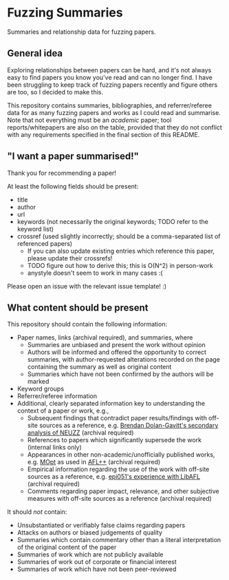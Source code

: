 # Fuzzing Summaries

Summaries and relationship data for fuzzing papers.

## General idea

Exploring relationships between papers can be hard, and it's not always easy to
find papers you know you've read and can no longer find. I have been struggling
to keep track of fuzzing papers recently and figure others are too, so I decided
to make this.

This repository contains summaries, bibliographies, and referrer/referee data
for as many fuzzing papers and works as I could read and summarise. Note that
not everything must be an _academic_ paper; tool reports/whitepapers are also
on the table, provided that they do not conflict with any requirements specified
in the final section of this README.

## "I want a paper summarised!"

Thank you for recommending a paper!

At least the following fields should be present:
- title
- author
- url
- keywords (not necessarily the original keywords; TODO refer to the keyword list)
- crossref (used slightly incorrectly; should be a comma-separated list of referenced papers)
  - If you can also update existing entries which reference this paper,
  please update their crossrefs!
  - TODO figure out how to derive this; this is O(N^2) in person-work
  - anystyle doesn't seem to work in many cases :(


Please open an issue with the relevant issue template! :)

## What content should be present

This repository should contain the following information:
 - Paper names, links (archival required), and summaries, where
   - Summaries are unbiased and present the work without opinion
   - Authors will be informed and offered the opportunity to correct summaries,
     with author-requested alterations recorded on the page containing the
     summary as well as original content
   - Summaries which have not been confirmed by the authors will be marked
 - Keyword groups
 - Referrer/referee information
 - Additional, clearly separated information key to understanding the context of 
   a paper or work, e.g.,
   - Subsequent findings that contradict paper results/findings with off-site
     sources as a reference, e.g. [Brendan Dolan-Gavitt's secondary analysis of NEUZZ]
     (archival required)
   - References to papers which significantly supersede the work (internal links
     only)
   - Appearances in other non-academic/unofficially published works, e.g. [MOpt]
     as used in [AFL++] (archival required)
   - Empirical information regarding the use of the work with off-site sources
     as a reference, e.g. [epi051's experience with LibAFL] (archival required)
   - Comments regarding paper impact, relevance, and other subjective measures
     with off-site sources as a reference (archival required)

It should _not_ contain:
 - Unsubstantiated or verifiably false claims regarding papers
 - Attacks on authors or biased judgements of quality
 - Summaries which contain commentary other than a literal interpretation of the
   original content of the paper
 - Summaries of work which are not publicly available
 - Summaries of work out of corporate or financial interest
 - Summaries of work which have not been peer-reviewed

[MOpt]: https://www.usenix.org/conference/usenixsecurity19/presentation/lyu
[AFL++]: https://github.com/AFLplusplus/AFLplusplus
[epi051's experience with LibAFL]: https://epi052.gitlab.io/notes-to-self/blog/2021-11-01-fuzzing-101-with-libafl/
[Brendan Dolan-Gavitt's secondary analysis of NEUZZ]: https://twitter.com/moyix/status/1513608538500870154
